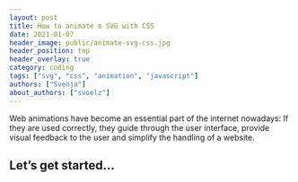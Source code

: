 ```yaml
---
layout: post
title: How to animate a SVG with CSS
date: 2021-01-07
header_image: public/animate-svg-css.jpg
header_position: top
header_overlay: true
category: coding
tags: ["svg", "css", "animation", "javascript"]
authors: ["Svenja"]
about_authors: ["svoelz"]
---
```


Web animations have become an essential part of the internet nowadays: If they are used correctly, they guide through the user interface, provide visual feedback to the user and simplify the handling of a website.

## Let’s get started…
